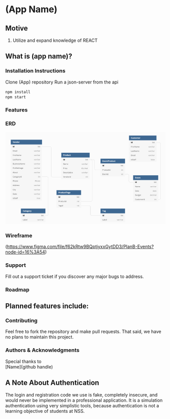 # (App Name)
## Motive
1. Utilize and expand knowledge of REACT
## What is (app name)?
### Installation Instructions
Clone (App) repository 
Run a json-server from the api 
```
npm install
npm start 
```
### Features
### ERD
![PlanB ERD](./images/PlanBERD.png)
### Wireframe
(https://www.figma.com/file/f62kRtw9BQptjyxxGytDD3/PlanB-Events?node-id=16%3A54)
### Support
Fill out a support ticket if you discover any major bugs to address. 
### Roadmap
Planned features include: 
- 
### Contributing
Feel free to fork the repository and make pull requests. That said, we have no plans to maintain this project. 
### Authors & Acknowledgments
Special thanks to  
[Name](github handle)
## A Note About Authentication
The login and registration code we use is fake, completely insecure, and would never be implemented in a professional application. It is a simulation authentication using very simplistic tools, because authentication is not a learning objective of students at NSS.
